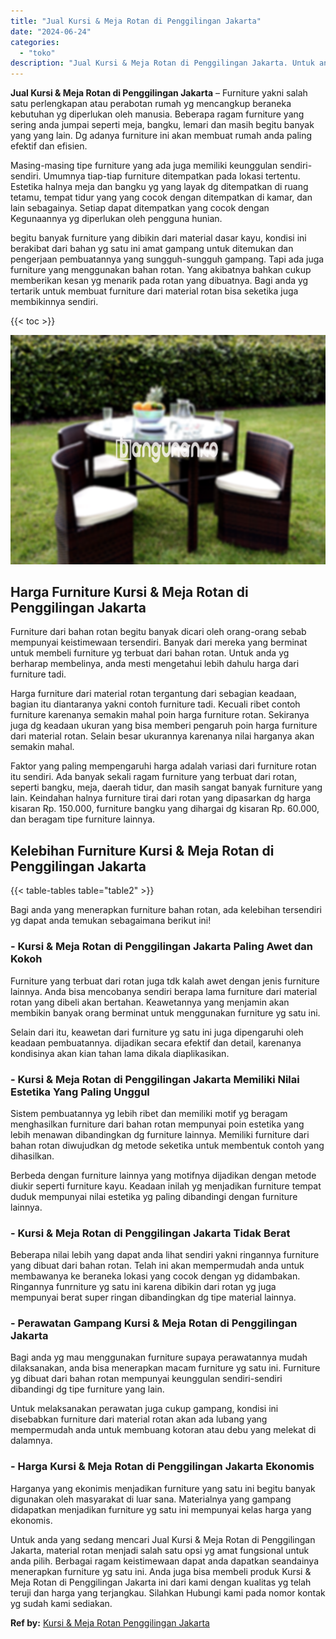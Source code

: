 ```yaml
---
title: "Jual Kursi & Meja Rotan di Penggilingan Jakarta"
date: "2024-06-24"
categories: 
  - "toko"
description: "Jual Kursi & Meja Rotan di Penggilingan Jakarta. Untuk anda yang sedang mencari Jual Kursi & Meja Rotan di Penggilingan Jakarta, material rotan menjadi salah..."
---
```


**Jual Kursi & Meja Rotan di Penggilingan Jakarta** – Furniture yakni salah satu perlengkapan atau perabotan rumah yg mencangkup beraneka kebutuhan yg diperlukan oleh manusia. Beberapa ragam furniture yang sering anda jumpai seperti meja, bangku, lemari dan masih begitu banyak yang yang lain. Dg adanya furniture ini akan membuat rumah anda paling efektif dan efisien.

Masing-masing tipe furniture yang ada juga memiliki keunggulan sendiri-sendiri. Umumnya tiap-tiap furniture ditempatkan pada lokasi tertentu. Estetika halnya meja dan bangku yg yang layak dg ditempatkan di ruang tetamu, tempat tidur yang yang cocok dengan ditempatkan di kamar, dan lain sebagainya. Setiap dapat ditempatkan yang cocok dengan Kegunaannya yg diperlukan oleh pengguna hunian.

begitu banyak furniture yang dibikin dari material dasar kayu, kondisi ini berakibat dari bahan yg satu ini amat gampang untuk ditemukan dan pengerjaan pembuatannya yang sungguh-sungguh gampang. Tapi ada juga furniture yang menggunakan bahan rotan. Yang akibatnya bahkan cukup memberikan kesan yg menarik pada rotan yang dibuatnya. Bagi anda yg tertarik untuk membuat furniture dari material rotan bisa seketika juga membikinnya sendiri.

{{< toc >}}

![Jual Kursi & Meja Rotan di Penggilingan Jakarta](/images/kursi-meja-rotan-murah53.png)

## Harga Furniture Kursi & Meja Rotan di Penggilingan Jakarta

Furniture dari bahan rotan begitu banyak dicari oleh orang-orang sebab mempunyai keistimewaan tersendiri. Banyak dari mereka yang berminat untuk membeli furniture yg terbuat dari bahan rotan. Untuk anda yg berharap membelinya, anda mesti mengetahui lebih dahulu harga dari furniture tadi.

Harga furniture dari material rotan tergantung dari sebagian keadaan, bagian itu diantaranya yakni contoh furniture tadi. Kecuali ribet contoh furniture karenanya semakin mahal poin harga furniture rotan. Sekiranya juga dg keadaan ukuran yang bisa memberi pengaruh poin harga furniture dari material rotan. Selain besar ukurannya karenanya nilai harganya akan semakin mahal.

Faktor yang paling mempengaruhi harga adalah variasi dari furniture rotan itu sendiri. Ada banyak sekali ragam furniture yang terbuat dari rotan, seperti bangku, meja, daerah tidur, dan masih sangat banyak furniture yang lain. Keindahan halnya furniture tirai dari rotan yang dipasarkan dg harga kisaran Rp. 150.000, furniture bangku yang dihargai dg kisaran Rp. 60.000, dan beragam tipe furniture lainnya.

## Kelebihan Furniture Kursi & Meja Rotan di Penggilingan Jakarta

{{< table-tables table="table2" >}}

Bagi anda yang menerapkan furniture bahan rotan, ada kelebihan tersendiri yg dapat anda temukan sebagaimana berikut ini!

### \- Kursi & Meja Rotan di Penggilingan Jakarta Paling Awet dan Kokoh

Furniture yang terbuat dari rotan juga tdk kalah awet dengan jenis furniture lainnya. Anda bisa mencobanya sendiri berapa lama furniture dari material rotan yang dibeli akan bertahan. Keawetannya yang menjamin akan membikin banyak orang berminat untuk menggunakan furniture yg satu ini.

Selain dari itu, keawetan dari furniture yg satu ini juga dipengaruhi oleh keadaan pembuatannya. dijadikan secara efektif dan detail, karenanya kondisinya akan kian tahan lama dikala diaplikasikan.

### \- Kursi & Meja Rotan di Penggilingan Jakarta Memiliki Nilai Estetika Yang Paling Unggul

Sistem pembuatannya yg lebih ribet dan memiliki motif yg beragam menghasilkan furniture dari bahan rotan mempunyai poin estetika yang lebih menawan dibandingkan dg furniture lainnya. Memiliki furniture dari bahan rotan diwujudkan dg metode seketika untuk membentuk contoh yang dihasilkan.

Berbeda dengan furniture lainnya yang motifnya dijadikan dengan metode diukir seperti furniture kayu. Keadaan inilah yg menjadikan furniture tempat duduk mempunyai nilai estetika yg paling dibandingi dengan furniture lainnya.

### \- Kursi & Meja Rotan di Penggilingan Jakarta Tidak Berat

Beberapa nilai lebih yang dapat anda lihat sendiri yakni ringannya furniture yang dibuat dari bahan rotan. Telah ini akan mempermudah anda untuk membawanya ke beraneka lokasi yang cocok dengan yg didambakan. Ringannya funrniture yg satu ini karena dibikin dari rotan yg juga mempunyai berat super ringan dibandingkan dg tipe material lainnya.

### \- Perawatan Gampang Kursi & Meja Rotan di Penggilingan Jakarta

Bagi anda yg mau menggunakan furniture supaya perawatannya mudah dilaksanakan, anda bisa menerapkan macam furniture yg satu ini. Furniture yg dibuat dari bahan rotan mempunyai keunggulan sendiri-sendiri dibandingi dg tipe furniture yang lain.

Untuk melaksanakan perawatan juga cukup gampang, kondisi ini disebabkan furniture dari material rotan akan ada lubang yang mempermudah anda untuk membuang kotoran atau debu yang melekat di dalamnya.

### \- Harga Kursi & Meja Rotan di Penggilingan Jakarta Ekonomis

Harganya yang ekonimis menjadikan furniture yang satu ini begitu banyak digunakan oleh masyarakat di luar sana. Materialnya yang gampang didapatkan menjadikan furniture yg satu ini mempunyai kelas harga yang ekonomis.

Untuk anda yang sedang mencari Jual Kursi & Meja Rotan di Penggilingan Jakarta, material rotan menjadi salah satu opsi yg amat fungsional untuk anda pilih. Berbagai ragam keistimewaan dapat anda dapatkan seandainya menerapkan furniture yg satu ini. Anda juga bisa membeli produk Kursi & Meja Rotan di Penggilingan Jakarta ini dari kami dengan kualitas yg telah teruji dan harga yang terjangkau. Silahkan Hubungi kami pada nomor kontak yg sudah kami sediakan.

**Ref by:** [Kursi & Meja Rotan Penggilingan Jakarta](https://id.wikipedia.org/wiki/Kursi)
